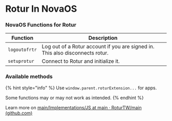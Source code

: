 # Rotur In NovaOS

### NovaOS Functions for Rotur

| Function      | Description                                                                   |
| ------------- | ----------------------------------------------------------------------------- |
| `logoutofrtr` | Log out of a Rotur account if you are signed in. This also disconnects rotur. |
| `setuprotur`  | Connect to Rotur and initialize it.                                           |

### Available methods

{% hint style="info" %}
Use `window.parent.roturExtension...` for apps.&#x20;

Some functions may or may not work as intended.
{% endhint %}

Learn more on [main/Implementations/JS at main · RoturTW/main (github.com)](https://github.com/RoturTW/main/tree/main/Implementations/JS)
